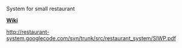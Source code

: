 System for small restaurant

**[Wiki](index.md)**

http://restaurant-system.googlecode.com/svn/trunk/src/restaurant_system/SIWP.pdf